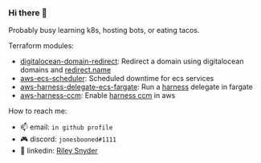 ### Hi there 👋

Probably busy learning k8s, hosting bots, or eating tacos.

Terraform modules:
- [digitalocean-domain-redirect](https://github.com/rssnyder/terraform-digitalocean-domain-redirect): Redirect a domain using digitalocean domains and [redirect.name](http://redirect.name/)
- [aws-ecs-scheduler](https://github.com/rssnyder/terraform-aws-ecs-scheduler): Scheduled downtime for ecs services
- [aws-harness-delegate-ecs-fargate](https://github.com/rssnyder/terraform-aws-harness-delegate-ecs-fargate): Run a [harness](https://harness.io/) delegate in fargate
- [aws-harness-ccm](https://github.com/rssnyder/terraform-aws-harness-ccm): Enable [harness ccm](https://harness.io/products/cloud-cost) in aws

How to reach me:
  - 📫 email: `in github profile`
  - 🎮 discord: `jonesbooned#1111`
  - 🤵 linkedin: [Riley Snyder](https://www.linkedin.com/in/rileysnyder/)
